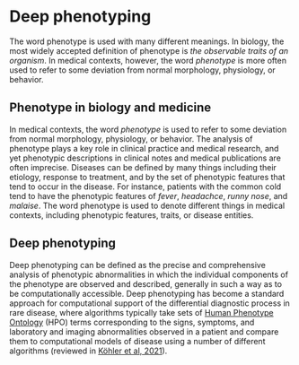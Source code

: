 # Deep phenotyping


The word phenotype is used with many different meanings. In biology, the most widely accepted definition of phenotype is <cite>the observable traits of an organism</cite>. In medical contexts, however, the word <cite>phenotype</cite> is more often used to refer to some deviation from normal morphology, physiology, or behavior. 

## Phenotype in biology and medicine

In medical contexts, the word <cite>phenotype</cite> is used to refer to some deviation from normal morphology, physiology, or behavior. The analysis of phenotype plays a key role in clinical practice and medical research, and yet phenotypic descriptions in clinical notes and medical publications are often imprecise. Diseases can be defined by many things including
their etiology, response to treatment, and by the set of phenotypic features that tend to occur in the disease. For instance, patients with the common cold tend to have the phenotypic features of <cite>fever</cite>, <cite>headachce</cite>, <cite>runny nose</cite>, and <cite>malaise</cite>. The word phenotype is used to denote different things in medical contexts, including phenotypic features, traits, or disease entities. 

## Deep phenotyping

Deep phenotyping can be defined as the precise and comprehensive analysis of phenotypic abnormalities in which the individual components of the phenotype are observed and described, generally in such a way as to be computationally accessible. Deep 
phenotyping has become a standard approach for computational support of the differential diagnostic process in rare disease, where algorithms typically take sets of [Human Phenotype Ontology](https://hpo.jax.org/app/) (HPO) terms corresponding to the
signs, symptoms, and laboratory and imaging abnormalities observed in a patient and compare them to computational models of disease using a number of different algorithms (reviewed in [K&ouml;hler et al, 2021](https://pubmed.ncbi.nlm.nih.gov/33264411/)).


